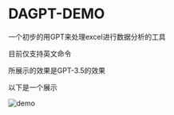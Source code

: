 # DAGPT-DEMO

一个初步的用GPT来处理excel进行数据分析的工具

目前仅支持英文命令

所展示的效果是GPT-3.5的效果

以下是一个展示

![demo](https://picture-bed-1304842378.cos.ap-guangzhou.myqcloud.com/DAGPT/demo.gif)



